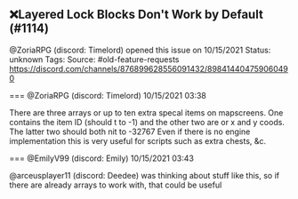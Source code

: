 ## ❌Layered Lock Blocks Don't Work by Default (#1114)
@ZoriaRPG (discord: Timelord) opened this issue on 10/15/2021
Status: unknown
Tags: 
Source: #old-feature-requests https://discord.com/channels/876899628556091432/898414404759060490


=== @ZoriaRPG (discord: Timelord) 10/15/2021 03:38

There are three arrays or up to ten extra specal items on mapscreens. One contains the item ID (should t to -1) and the other two are or x and y coods. The latter two should both nit to -32767
Even if there is no engine implementation this is very useful for scripts such as extra chests, &c.

=== @EmilyV99 (discord: Emily) 10/15/2021 03:43

@arceusplayer11 (discord: Deedee) was thinking about stuff like this, so if there are already arrays to work with, that could be useful
